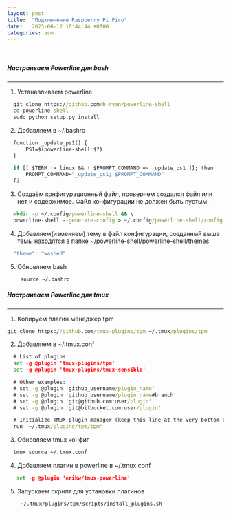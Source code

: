 ```yaml
---
layout: post
title:  "Подключение Raspberry Pi Pico"
date:   2023-06-12 16:44:44 +0500
categories: asm
---
```

<BR>

##### Настраиваем Powerline для bash
---

1) Устанавливаем powerline
  ```cmd
    git clone https://github.com/b-ryan/powerline-shell
    cd powerline-shell
    sudo python setup.py install
  ```
2) Добавляем в ~/.bashrc
  ```cmd
    function _update_ps1() {
        PS1=$(powerline-shell $?)
    }

    if [[ $TERM != linux && ! $PROMPT_COMMAND =~ _update_ps1 ]]; then
        PROMPT_COMMAND="_update_ps1; $PROMPT_COMMAND"
    fi
  ```
3) Создаём конфигурационный файл, проверяем создался файл или нет и содержимое.
   Файл конфигурации не должен быть пустым.
  ```cmd
    mkdir -p ~/.config/powerline-shell && \
    powerline-shell --generate-config > ~/.config/powerline-shell/config.json
  ```
4) Добавляем(изменяем) тему в файл конфигурации, созданный выше
   темы находятся в папке ~/powerline-shell/powerline-shell/themes
  ```cmd
    "theme": "washed"
  ```
5) Обновляем bash
   ```cmd
    source ~/.bashrc
   ```
  

##### Настраиваем Powerline для tmux
---

1) Копируем плагин менеджер tpm
  ```cmd
git clone https://github.com/tmux-plugins/tpm ~/.tmux/plugins/tpm
```
2) Добавляем в ~/.tmux.conf
  ```cmd
    # List of plugins
    set -g @plugin 'tmux-plugins/tpm'
    set -g @plugin 'tmux-plugins/tmux-sensible'

    # Other examples:
    # set -g @plugin 'github_username/plugin_name'
    # set -g @plugin 'github_username/plugin_name#branch'
    # set -g @plugin 'git@github.com:user/plugin'
    # set -g @plugin 'git@bitbucket.com:user/plugin'

    # Initialize TMUX plugin manager (keep this line at the very bottom of tmux.conf)
    run '~/.tmux/plugins/tpm/tpm'
  ```
3) Обновляем tmux конфиг
```cmd
  tmux source ~/.tmux.conf
```
4) Добавляем плагин в powerline в ~/.tmux.conf
```cmd
   set -g @plugin 'erikw/tmux-powerline'
```
5) Запускаем скрипт для установки плагинов
   ```cmd
    ~/.tmux/plugins/tpm/scripts/install_plugins.sh
  ```